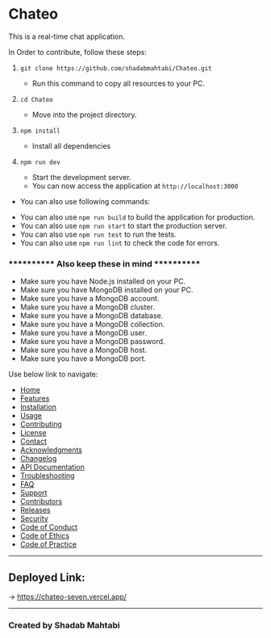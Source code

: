 # Chateo

This is a real-time chat application.

In Order to contribute, follow these steps:

1. `git clone https://github.com/shadabmahtabi/Chateo.git`
    - Run this command to copy all resources to your PC.

2. `cd Chateo`
    - Move into the project directory.

3. `npm install`
    - Install all dependencies

4. `npm run dev`
    - Start the development server.
    - You can now access the application at `http://localhost:3000`

* You can also use following commands:
- You can also use `npm run build` to build the application for production.
- You can also use `npm run start` to start the production server.
- You can also use `npm run test` to run the tests.
- You can also use `npm run lint` to check the code for errors.

### ********** Also keep these in mind **********
- Make sure you have Node.js installed on your PC.
- Make sure you have MongoDB installed on your PC.
- Make sure you have a MongoDB account.
- Make sure you have a MongoDB cluster.
- Make sure you have a MongoDB database.
- Make sure you have a MongoDB collection.
- Make sure you have a MongoDB user.
- Make sure you have a MongoDB password.
- Make sure you have a MongoDB host.
- Make sure you have a MongoDB port.

Use below link to navigate:
- [Home](https://github.com/shadabmahtabi/Chateo)
- [Features](https://github.com/shadabmahtabi/Chateo#features)
- [Installation](https://github.com/shadabmahtabi/Chateo#installation)
- [Usage](https://github.com/shadabmahtabi/Chateo#usage)
- [Contributing](https://github.com/shadabmahtabi/Chateo#)
- [License](https://github.com/shadabmahtabi/Chateo#license)
- [Contact](https://github.com/shadabmahtabi/Chateo#contact)
- [Acknowledgments](https://github.com/shadabmahtabi/Chateo#)
- [Changelog](https://github.com/shadabmahtabi/Chateo#)
- [API Documentation](https://github.com/shadabmahtabi/Chateo#)
- [Troubleshooting](https://github.com/shadabmahtabi/Chateo)
- [FAQ](https://github.com/shadabmahtabi/Chateo)
- [Support](https://github.com/shadabmahtabi/Chateo)
- [Contributors](https://github.com/shadabmahtabi/Chateo)
- [Releases](https://github.com/shadabmahtabi/Chateo)
- [Security](https://github.com/shadabmahtabi/Chateo)
- [Code of Conduct](https://github.com/shadabmahtabi/Chateo)
- [Code of Ethics](https://github.com/shadabmahtabi/Chateo)
- [Code of Practice](https://github.com/shadabmahtabi/Chateo)

----------------------------------------------------------------------

## Deployed Link: 
-> https://chateo-seven.vercel.app/

----------------------------------------------------------------------

### Created by Shadab Mahtabi
